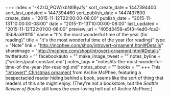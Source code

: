 +++
index = "-K2zQ_PQWrxbNtIByJfy"
sort_create_date = 1447394400
sort_last_updated = 1447394460
sort_publish_date = 1447437600
create_date = "2015-11-12T22:00:00-08:00"
publish_date = "2015-11-13T10:00:00-08:00"
date = "2015-11-13T10:00:00-08:00"
last_updated = "2015-11-12T22:01:00-08:00"
preview_url = "405d3459-e5f3-4ed0-fca3-35b8aa91ff15"
name = "It's the most wonderful time of the year (for reading)"
title = "It's the most wonderful time of the year (for reading)"
type = "Note"
link = "http://mcphee.com/shop/introvert-ornament.html#Details"
shareimage = "http://mcphee.com/shop/introvert-ornament.html#Details"
twitterauto = ""
facebookauto = ""
make_image_tweet = ""
notes_byline = ["writers/paul-constant.md"]
notes_tags = "notes/its-the-most-wonderful-time-of-the-year-(for-reading).md"
notes_about = ""
books = ""
+++
This ["Introvert" Christmas ornament](http://mcphee.com/shop/introvert-ornament.html#Details) from Archie McPhee, featuring a bespectacled reader hiding behind a book, seems like the sort of thing that readers of this site might enjoy. (They're not a bookstore, but the *Seattle Review of Books* still loves the ever-loving hell out of Archie McPhee.)